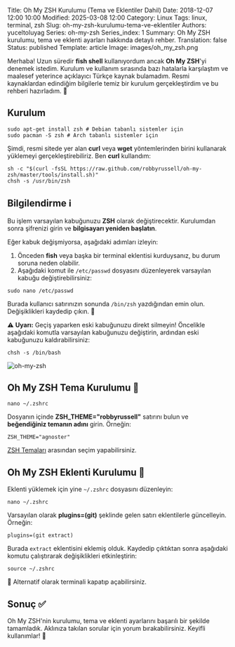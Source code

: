 Title: Oh My ZSH Kurulumu (Tema ve Eklentiler Dahil)
Date: 2018-12-07 12:00 10:00
Modified: 2025-03-08 12:00
Category: Linux
Tags: linux, terminal, zsh
Slug: oh-my-zsh-kurulumu-tema-ve-eklentiler
Authors: yuceltoluyag
Series: oh-my-zsh
Series_index: 1
Summary: Oh My ZSH kurulumu, tema ve eklenti ayarları hakkında detaylı rehber.
Translation: false
Status: published
Template: article
Image: images/oh_my_zsh.png



Merhaba! Uzun süredir **fish shell** kullanıyordum ancak **Oh My ZSH**'yi denemek istedim. Kurulum ve kullanım sırasında bazı hatalarla karşılaştım ve maalesef yeterince açıklayıcı Türkçe kaynak bulamadım. Resmi kaynaklardan edindiğim bilgilerle temiz bir kurulum gerçekleştirdim ve bu rehberi hazırladım. 🚀



## Kurulum

```shell
sudo apt-get install zsh # Debian tabanlı sistemler için
sudo pacman -S zsh # Arch tabanlı sistemler için
```

Şimdi, resmi sitede yer alan **curl** veya **wget** yöntemlerinden birini kullanarak yüklemeyi gerçekleştirebiliriz. Ben **curl** kullandım:

```shell
sh -c "$(curl -fsSL https://raw.github.com/robbyrussell/oh-my-zsh/master/tools/install.sh)"
chsh -s /usr/bin/zsh
```

## Bilgilendirme ℹ️

Bu işlem varsayılan kabuğunuzu **ZSH** olarak değiştirecektir. Kurulumdan sonra şifrenizi girin ve **bilgisayarı yeniden başlatın**.

Eğer kabuk değişmiyorsa, aşağıdaki adımları izleyin:

1. Önceden **fish** veya başka bir terminal eklentisi kurduysanız, bu durum soruna neden olabilir.
2. Aşağıdaki komut ile `/etc/passwd` dosyasını düzenleyerek varsayılan kabuğu değiştirebilirsiniz:

```shell
sudo nano /etc/passwd
```

Burada kullanıcı satırınızın sonunda `/bin/zsh` yazdığından emin olun. Değişiklikleri kaydedip çıkın. 📌

⚠️ **Uyarı:** Geçiş yaparken eski kabuğunuzu direkt silmeyin! Öncelikle aşağıdaki komutla varsayılan kabuğunuzu değiştirin, ardından eski kabuğunuzu kaldırabilirsiniz:

```shell
chsh -s /bin/bash
```
![oh-my-zsh](/images/oh_my_zsh.png)
## Oh My ZSH Tema Kurulumu 🎨

```shell
nano ~/.zshrc
```

Dosyanın içinde **ZSH_THEME="robbyrussell"** satırını bulun ve **beğendiğiniz temanın adını** girin. Örneğin:

```shell
ZSH_THEME="agnoster"
```

[ZSH Temaları](https://github.com/robbyrussell/oh-my-zsh/wiki/Themes) arasından seçim yapabilirsiniz.

## Oh My ZSH Eklenti Kurulumu 🔌

Eklenti yüklemek için yine `~/.zshrc` dosyasını düzenleyin:

```shell
nano ~/.zshrc
```

Varsayılan olarak **plugins=(git)** şeklinde gelen satırı eklentilerle güncelleyin. Örneğin:

```shell
plugins=(git extract)
```

Burada `extract` eklentisini eklemiş olduk. Kaydedip çıktıktan sonra aşağıdaki komutu çalıştırarak değişiklikleri etkinleştirin:

```shell
source ~/.zshrc
```

🎯 Alternatif olarak terminali kapatıp açabilirsiniz.

## Sonuç ✅

Oh My ZSH'nin kurulumu, tema ve eklenti ayarlarını başarılı bir şekilde tamamladık. Aklınıza takılan sorular için yorum bırakabilirsiniz. Keyifli kullanımlar! 🤗

